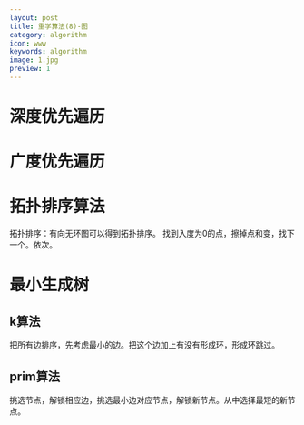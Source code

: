 ```yaml
---
layout: post
title: 重学算法(8)-图 
category: algorithm
icon: www
keywords: algorithm
image: 1.jpg
preview: 1
---
```


# 深度优先遍历
# 广度优先遍历
# 拓扑排序算法
拓扑排序：有向无环图可以得到拓扑排序。
找到入度为0的点，擦掉点和变，找下一个。依次。
# 最小生成树
## k算法
把所有边排序，先考虑最小的边。把这个边加上有没有形成环，形成环跳过。
## prim算法
挑选节点，解锁相应边，挑选最小边对应节点，解锁新节点。从中选择最短的新节点。